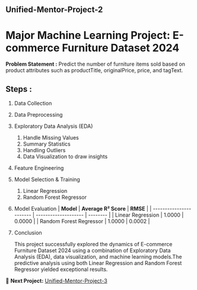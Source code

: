 ## Unified-Mentor-Project-2
# Major Machine Learning Project: E-commerce Furniture Dataset 2024

**Problem Statement :**
Predict the number of furniture items sold based on product attributes such as productTitle, originalPrice, price, and tagText.

## **Steps** :
1. Data Collection
   
2. Data Preprocessing

3. Exploratory Data Analysis (EDA)
   1) Handle Missing Values
   2) Summary Statistics
   3) Handling Outliers
   4) Data Visualization to draw insights

4. Feature Engineering

5. Model Selection & Training
   1) Linear Regression
   2) Random Forest Regressor

6. Model Evaluation
   | **Model**               | **Average R² Score** | **RMSE** |
   | ----------------------- | -------------------- | -------- |
   | Linear Regression       | 1.0000               | 0.0000   |
   | Random Forest Regressor | 1.0000               | 0.0002   |


7. Conclusion
   
   This project successfully explored the dynamics of E-commerce Furniture Dataset 2024 using a combination of Exploratory Data Analysis (EDA), data visualization, and machine learning models.The predictive analysis using both Linear Regression and Random Forest Regressor yielded exceptional results.


🔗 **Next Project:** [Unified-Mentor-Project-3](https://github.com/AditiLatane/Unified-Mentor-Project-3)
